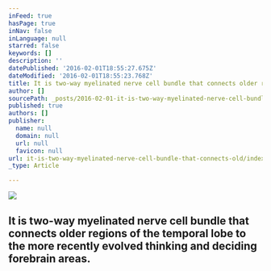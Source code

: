 ```yaml
---
inFeed: true
hasPage: true
inNav: false
inLanguage: null
starred: false
keywords: []
description: ''
datePublished: '2016-02-01T18:55:27.675Z'
dateModified: '2016-02-01T18:55:23.768Z'
title: It is two-way myelinated nerve cell bundle that connects older regions of the temporal lobe to the more recently evolved thinking and deciding forebrain areas.
author: []
sourcePath: _posts/2016-02-01-it-is-two-way-myelinated-nerve-cell-bundle-that-connects-old.md
published: true
authors: []
publisher:
  name: null
  domain: null
  url: null
  favicon: null
url: it-is-two-way-myelinated-nerve-cell-bundle-that-connects-old/index.html
_type: Article

---
```

![](https://the-grid-user-content.s3-us-west-2.amazonaws.com/007aae78-e53d-41e7-93f9-9ceeaeb8e371.jpg)

## It is two-way myelinated nerve cell bundle that connects older regions of the temporal lobe to the more recently evolved thinking and deciding forebrain areas.